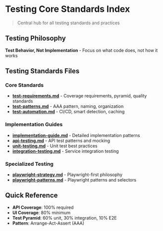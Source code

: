 # Testing Core Standards Index

> Central hub for all testing standards and practices

## Testing Philosophy
**Test Behavior, Not Implementation** - Focus on what code does, not how it works

## Testing Standards Files

### Core Standards
- **[test-requirements.md](./test-requirements.md)** - Coverage requirements, pyramid, quality standards
- **[test-patterns.md](./test-patterns.md)** - AAA pattern, naming, organization
- **[test-automation.md](./test-automation.md)** - CI/CD, smart detection, caching

### Implementation Guides
- **[implementation-guide.md](./implementation-guide.md)** - Detailed implementation patterns
- **[api-testing.md](./api-testing.md)** - API test patterns and mocking
- **[unit-testing.md](./unit-testing.md)** - Unit test best practices
- **[integration-testing.md](./integration-testing.md)** - Service integration testing

### Specialized Testing
- **[playwright-strategy.md](./playwright-strategy.md)** - Playwright-first philosophy
- **[playwright-patterns.md](./playwright-patterns.md)** - Playwright patterns and selectors

## Quick Reference
- **API Coverage**: 100% required
- **UI Coverage**: 80% minimum
- **Test Pyramid**: 60% unit, 30% integration, 10% E2E
- **Pattern**: Arrange-Act-Assert (AAA)